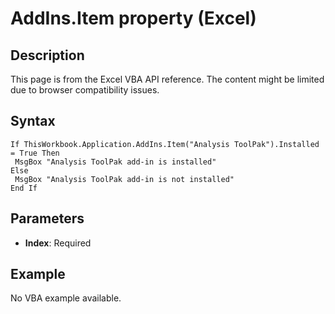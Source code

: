 # AddIns.Item property (Excel)

## Description
This page is from the Excel VBA API reference. The content might be limited due to browser compatibility issues.

## Syntax
```vba
If ThisWorkbook.Application.AddIns.Item("Analysis ToolPak").Installed = True Then 
 MsgBox "Analysis ToolPak add-in is installed" 
Else 
 MsgBox "Analysis ToolPak add-in is not installed" 
End If
```

## Parameters
- **Index**: Required

## Example
No VBA example available.
